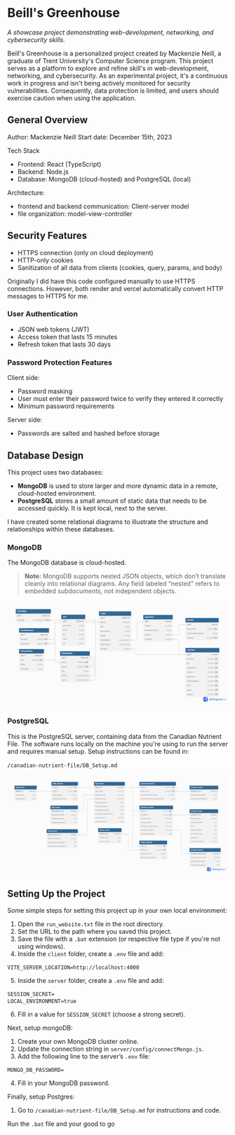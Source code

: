 # Beill's Greenhouse
*A showcase project demonstrating web-development, networking, and cybersecurity skills.*

Beill's Greenhouse is a personalized project created by Mackenzie Neill, a graduate of Trent University's Computer Science program. This project serves as a platform to explore and refine skill's in web-development, networking, and cybersecurity. As an experimental project, it's a continuous work in progress and isn't being actively monitored for security vulnerabilities. Consequently, data protection is limited, and users should exercise caution when using the application.

## General Overview
Author: Mackenzie Neill 
Start date: December 15th, 2023

Tech Stack
   - Frontend: React (TypeScript) 
   - Backend: Node.js
   - Database: MongoDB (cloud-hosted) and PostgreSQL (local)

Architecture:
   - frontend and backend communication: Client-server model
   - file organization: model-view-controller

## Security Features
   - HTTPS connection (only on cloud deployment)
   - HTTP-only cookies
   - Sanitization of all data from clients (cookies, query, params, and body)

Originally I did have this code configured manually to use HTTPS connections. 
However, both render and vercel automatically convert HTTP messages to HTTPS for me.

### User Authentication
   - JSON web tokens (JWT)
   - Access token that lasts 15 minutes
   - Refresh token that lasts 30 days

### Password Protection Features
Client side:
   - Password masking
   - User must enter their password twice to verify they entered it correctly
   - Minimum password requirements

Server side:
   - Passwords are salted and hashed before storage

## Database Design
This project uses two databases:

   - **MongoDB** is used to store larger and more dynamic data in a remote, cloud-hosted environment.
   - **PostgreSQL** stores a small amount of static data that needs to be accessed quickly. It is kept local, next to the server.

I have created some relational diagrams to illustrate the structure and relationships within these databases.

### MongoDB
The MongoDB database is cloud-hosted.

> **Note:** MongoDB supports nested JSON objects, which don’t translate cleanly into relational diagrams. Any field labeled “nested” refers to embedded subdocuments, not independent objects.

![MongoDB Diagram](./database/diagrams/relationalDiagramMongoDb.png)

### PostgreSQL
This is the PostgreSQL server, containing data from the Canadian Nutrient File. The software runs locally on the machine you're using to run the server and requires manual setup. Setup instructions can be found in:

`/canadian-nutrient-file/DB_Setup.md`

![PostgreSQL Diagram](./database/diagrams/relationalDiagramPostgreSQL.png)

## Setting Up the Project
Some simple steps for setting this project up in your own local environment:
1. Open the `run_website.txt` file in the root directory.
2. Set the URL to the path where you saved this project.
3. Save the file with a `.bat` extension (or respective file type if you're not using windows).
4. Inside the `client` folder, create a `.env` file and add:
```
VITE_SERVER_LOCATION=http://localhost:4000
```
5. Inside the `server` folder, create a `.env` file and add:
```
SESSION_SECRET=
LOCAL_ENVIRONMENT=true
```
6. Fill in a value for `SESSION_SECRET` (choose a strong secret).

Next, setup mongoDB:
1. Create your own MongoDB cluster online.
2. Update the connection string in `server/config/connectMongo.js`.
3. Add the following line to the server’s `.env` file:
```
MONGO_DB_PASSWORD=
```
4. Fill in your MongoDB password.

Finally, setup Postgres:
1. Go to `/canadian-nutrient-file/DB_Setup.md` for instructions and code.

Run the `.bat` file and your good to go